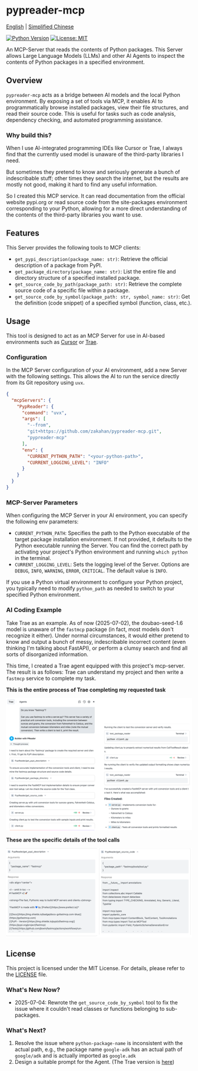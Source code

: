 # pypreader-mcp

[English](./README.md) | [Simplified Chinese](./README_zh.md)

[![Python Version](https://img.shields.io/badge/python-3.10%2B-blue.svg)](https://www.python.org/)
[![License: MIT](https://img.shields.io/badge/License-MIT-yellow.svg)](https://opensource.org/licenses/MIT)

An MCP-Server that reads the contents of Python packages. This Server allows Large Language Models (LLMs) and other AI Agents to inspect the contents of Python packages in a specified environment.

## Overview

`pypreader-mcp` acts as a bridge between AI models and the local Python environment. By exposing a set of tools via MCP, it enables AI to programmatically browse installed packages, view their file structures, and read their source code. This is useful for tasks such as code analysis, dependency checking, and automated programming assistance.

### Why build this?

When I use AI-integrated programming IDEs like Cursor or Trae, I always find that the currently used model is unaware of the third-party libraries I need.

But sometimes they pretend to know and seriously generate a bunch of indescribable stuff; other times they search the internet, but the results are mostly not good, making it hard to find any useful information.

So I created this MCP service. It can read documentation from the official website pypi.org or read source code from the site-packages environment corresponding to your Python, allowing for a more direct understanding of the contents of the third-party libraries you want to use.

## Features

This Server provides the following tools to MCP clients:

- `get_pypi_description(package_name: str)`: Retrieve the official description of a package from PyPI.
- `get_package_directory(package_name: str)`: List the entire file and directory structure of a specified installed package.
- `get_source_code_by_path(package_path: str)`: Retrieve the complete source code of a specific file within a package.
- `get_source_code_by_symbol(package_path: str, symbol_name: str)`: Get the definition (code snippet) of a specified symbol (function, class, etc.).

## Usage

This tool is designed to act as an MCP Server for use in AI-based environments such as [Cursor](https://cursor.sh/) or [Trae](https://trae.ai/).

### Configuration

In the MCP Server configuration of your AI environment, add a new Server with the following settings. This allows the AI to run the service directly from its Git repository using `uvx`.

```json
{
  "mcpServers": {
    "PypReader": {
      "command": "uvx",
      "args": [
        "--from",
        "git+https://github.com/zakahan/pypreader-mcp.git",
        "pypreader-mcp"
      ],
      "env": {
        "CURRENT_PYTHON_PATH": "<your-python-path>",
        "CURRENT_LOGGING_LEVEL": "INFO"
      }
    }
  }
}
```

### MCP-Server Parameters

When configuring the MCP Server in your AI environment, you can specify the following env parameters:

- `CURRENT_PYTHON_PATH`: Specifies the path to the Python executable of the target package installation environment. If not provided, it defaults to the Python executable running the Server. You can find the correct path by activating your project's Python environment and running `which python` in the terminal.
- `CURRENT_LOGGING_LEVEL`: Sets the logging level of the Server. Options are `DEBUG`, `INFO`, `WARNING`, `ERROR`, `CRITICAL`. The default value is `INFO`.

If you use a Python virtual environment to configure your Python project, you typically need to modify `python_path` as needed to switch to your specified Python environment.

### AI Coding Example

Take Trae as an example. As of now (2025-07-02), the doubao-seed-1.6 model is unaware of the `fastmcp` package (in fact, most models don't recognize it either). Under normal circumstances, it would either pretend to know and output a bunch of messy, indescribable incorrect content (even thinking I'm talking about FastAPI), or perform a clumsy search and find all sorts of disorganized information.

This time, I created a Trae agent equipped with this project's mcp-server. The result is as follows: Trae can understand my project and then write a `fastmcp` service to complete my task.

**This is the entire process of Trae completing my requested task**

![trae_examples](./assets/images/trae_example.png)

**These are the specific details of the tool calls**

![tools](./assets/images/tools_call_response.png)


## License

This project is licensed under the MIT License. For details, please refer to the [LICENSE](LICENSE) file.

### What's New Now?

- 2025-07-04: Rewrote the `get_source_code_by_symbol` tool to fix the issue where it couldn't read classes or functions belonging to sub-packages.


### What's Next?

1. Resolve the issue where `python-package-name` is inconsistent with the actual path, e.g., the package name `google-adk` has an actual path of `google/adk` and is actually imported as `google.adk`
2. Design a suitable prompt for the Agent. (The Trae version is [here](./assets/prompts/trae.md))